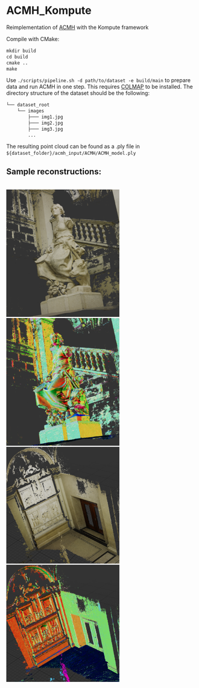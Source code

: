 # ACMH\_Kompute
Reimplementation of [ACMH](https://github.com/GhiXu/ACMH) with the Kompute framework

Compile with CMake:
```
mkdir build
cd build
cmake ..
make
```

Use `./scripts/pipeline.sh -d path/to/dataset -e build/main` to prepare data and run ACMH in one step.
This requires [COLMAP](https://colmap.github.io/) to be installed.
The directory structure of the dataset should be the following:
```
└── dataset_root
    └── images
        ├─── img1.jpg
        ├─── img2.jpg
        ├─── img3.jpg
        ...
```
The resulting point cloud can be found as a .ply file in `${dataset_folder}/acmh_input/ACMH/ACMH_model.ply`

## Sample reconstructions:
<br>
<img src="images/statue_vulkan_col.png" alt="drawing" width="300"/>
<img src="images/statue_vulkan_normal.png" alt="drawing" width="300"/>
<br>
<img src="images/relief_vulkan_col.png" alt="drawing" width="300"/>
<img src="images/relief_vulkan_normal.png" alt="drawing" width="300"/>
